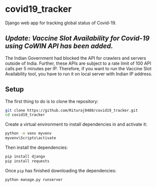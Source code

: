 # covid19_tracker
Django web app for tracking global status of Covid-19.

## ***Update: Vaccine Slot Availability for Covid-19 using CoWIN API has been added.***

The Indian Government had blocked the API for crawlers and servers outside of India. Further, these APIs are subject to a rate limit of 100 API calls per 5 minutes per IP. Therefore, if you want to run the Vaccine Slot Availability tool, you have to run it on local server with Indian IP address.

## Setup

The first thing to do is to clone the repository:

```sh
git clone https://github.com/Rituraj0480/covid19_tracker.git
cd covid19_tracker
```

Create a virtual environment to install dependencies in and activate it:

```sh
python -m venv myvenv
myvenv\Scripts\activate
```

Then install the dependencies:

```sh
pip install django
pip install requests
```

Once `pip` has finished downloading the dependencies:
```sh
python manage.py runserver
```
